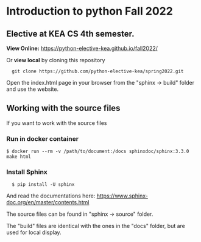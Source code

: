 # Introduction to python Fall 2022

## Elective at KEA CS 4th semester.

**View Online:** https://python-elective-kea.github.io/fall2022/

Or **view local** by cloning this repository

````
  git clone https://github.com/python-elective-kea/spring2022.git

````
Open the index.html page in your browser from the "sphinx -> build" folder and use the website.


## Working with the source files

If you want to work with the source files

### Run in docker container

````
$ docker run --rm -v /path/to/document:/docs sphinxdoc/sphinx:3.3.0 make html

````

### Install Sphinx

````
  $ pip install -U sphinx

````

And read the documentations here: https://www.sphinx-doc.org/en/master/contents.html  

The source files can be found in "sphinx -> source" folder.

The "build" files are identical with the ones in the "docs" folder, but are used for local display.

